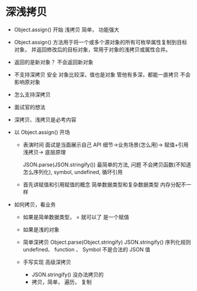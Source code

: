 # 深浅拷贝

- Object.assign() 开始
  浅拷贝 简单， 功能强大

- Object.assign() 方法用于将一个或多个源对象的所有可枚举属性复制到目标对象，
  并返回修改后的目标对象，常用于对象的浅拷贝或属性合并。
- 返回的是新对象？
  不会返回新对象
- 不支持深拷贝
  安全 对象比较深，值也是对象 管他有多深，都能一直拷贝 不会影响原对象
- 怎么支持深拷贝

- 面试官的想法
- 深拷贝、浅拷贝是必考内容
- 以 Object.assign() 开场

  - 表演时间 面试是当面展示自己
    API 细节->业务场景(怎么用)-> 赋值+引用 浅拷贝-> 底层原理

    JSON.parse(JSON.stringify()) 最简单的方法, 问题
    不会拷贝函数(不知道怎么序列化), symbol, undefined, 循环引用

  - 首先讲赋值和引用赋值的概念
    简单数据类型和复杂数据类型 内存分配不一样

- 如何拷贝，看业务

  - 如果是简单数据类型， = 就可以了 是一个赋值
  - 如果是浅的对象

  - 简单深拷贝 Object.parse(Object.stringify)
    JSON.stringify() 序列化规则
    undefined、 function 、 Symbol 不是合法的 JSON 值
  - 手写实现 高级深拷贝
    - JSON.stringify() 没办法拷贝的
    - 拷贝，简单， 遍历， 复制
